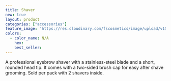 ```yaml
---
title: Shaver
new: true
layout: product
categories: ["accessories"]
feature_image: 'https://res.cloudinary.com/fscosmetics/image/upload/v1590161467/shaver.jpg'
colors:
  - color_name: N/A
    hex:
    best_seller:
---
```

A professional eyebrow shaver with a stainless-steel blade and a short, rounded head tip. It comes with a two-sided brush cap for easy after shave grooming. Sold per pack with 2 shavers inside.

